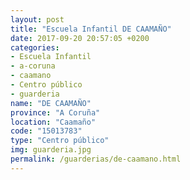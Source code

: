 ```yaml
---
layout: post
title: "Escuela Infantil DE CAAMAÑO"
date: 2017-09-20 20:57:05 +0200
categories:
- Escuela Infantil
- a-coruna
- caamano
- Centro público
- guarderia
name: "DE CAAMAÑO"
province: "A Coruña"
location: "Caamaño"
code: "15013783"
type: "Centro público"
img: guarderia.jpg
permalink: /guarderias/de-caamano.html
---
```

